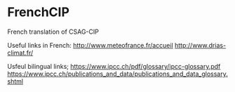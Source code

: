 # FrenchCIP
French translation of CSAG-CIP

Useful links in French:
http://www.meteofrance.fr/accueil
http://www.drias-climat.fr/

Usfeul bilingual links;
https://www.ipcc.ch/pdf/glossary/ipcc-glossary.pdf
https://www.ipcc.ch/publications_and_data/publications_and_data_glossary.shtml
